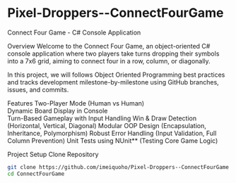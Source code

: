 # Pixel-Droppers--ConnectFourGame

Connect Four Game - C# Console Application

Overview
Welcome to the Connect Four Game, an object-oriented C# console application where two players take turns dropping their symbols into a 7x6 grid, aiming to connect four in a row, column, or diagonally.

In this project, we will follows Object Oriented Programming best practices and tracks development milestone-by-milestone using GitHub branches, issues, and commits.

Features
Two-Player Mode (Human vs Human)  
Dynamic Board Display in Console  
Turn-Based Gameplay with Input Handling 
Win & Draw Detection (Horizontal, Vertical, Diagonal)
Modular OOP Design (Encapsulation, Inheritance, Polymorphism) 
Robust Error Handling (Input Validation, Full Column Prevention)
Unit Tests using NUnit** (Testing Core Game Logic)

Project Setup
Clone Repository
```bash
git clone https://github.com/imeiquoho/Pixel-Droppers--ConnectFourGame
cd ConnectFourGame

